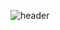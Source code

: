 ![header](https://capsule-render.vercel.app/api?type=wave&color=auto&height=300%&section=header&text=capsule%20render&fontSize=90)
